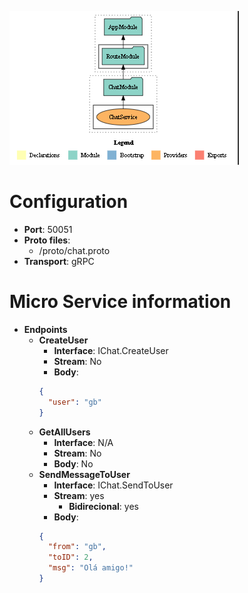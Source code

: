 ![Alt text](images/image.png)

# Configuration
- **Port**: 50051
- **Proto files**:
  - /proto/chat.proto
- **Transport**: gRPC

# Micro Service information
- **Endpoints**
  - **CreateUser**
    - **Interface**: IChat.CreateUser
    - **Stream**: No
    - **Body**:
    ```json
    {
      "user": "gb"
    }
    ```
  - **GetAllUsers**
    - **Interface**: N/A
    - **Stream**: No
    - **Body**: No
  - **SendMessageToUser**
    - **Interface**: IChat.SendToUser
    - **Stream**: yes
      - **Bidirecional**: yes
    - **Body**:
    ```json
    {
      "from": "gb",
      "toID": 2,
      "msg": "Olá amigo!"
    }
    ```